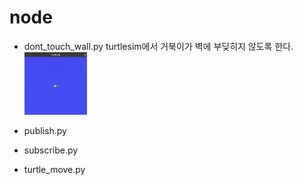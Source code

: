 # node


- dont_touch_wall.py
    turtlesim에서 거북이가 벽에 부딪히지 않도록 한다.
    <img src="node/image/dont_touch_wall.gif" width="100" height="100"><br>
- publish.py

- subscribe.py
    
- turtle_move.py

